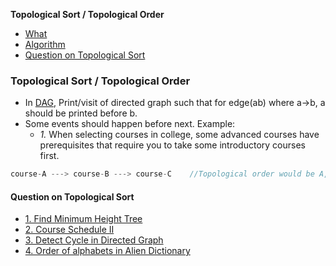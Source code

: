 **Topological Sort / Topological Order**
- [What](#w)
- [Algorithm](DS_Questions/Algorithms/Graphs/Ordering/Toplogical_Sort/Kahn_Algo.md)
- [Question on Topological Sort](#q)

### Topological Sort / Topological Order
- In [DAG](DS_Questions/Data_Structures/Graphs/README.md#dag), Print/visit of directed graph such that for edge(ab) where a->b, a should be printed before b.
- Some events should happen before next. Example:
  - _1._ When selecting courses in college, some advanced courses have prerequisites that require you to take some introductory courses first.
```c
course-A ---> course-B ---> course-C	//Topological order would be A,B,C. ie to reach C, course-A should be completed
```

<a name=q></a>
#### Question on Topological Sort
  - [1. Find Minimum Height Tree](/DS_Questions/Questions/Graphs/Find/Undirected_Graph/Minimum_Height_Tree/)
  - [2. Course Schedule II](/DS_Questions/Questions/Graphs/Find/Directed_Graph/Cyclic/CoursesSchedule-2_Topological_Sort.md)
  - [3. Detect Cycle in Directed Graph](/DS_Questions/Questions/Graphs/Find/Directed_Graph/Cyclic/Detect_cycle_in_directed_graph.md)
  - [4. Order of alphabets in Alien Dictionary](/DS_Questions/Questions/Graphs/Find/Directed_Graph/Order_of_alphabets_in_Alien_Dictionary.md)
